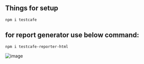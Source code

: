 ## Things for setup
`npm i testcafe`

## for report generator use below command:
`npm i testcafe-reporter-html`

![image](https://user-images.githubusercontent.com/83230546/203813642-1878b7be-b057-40f5-bf8a-6c057a54c80e.png)

